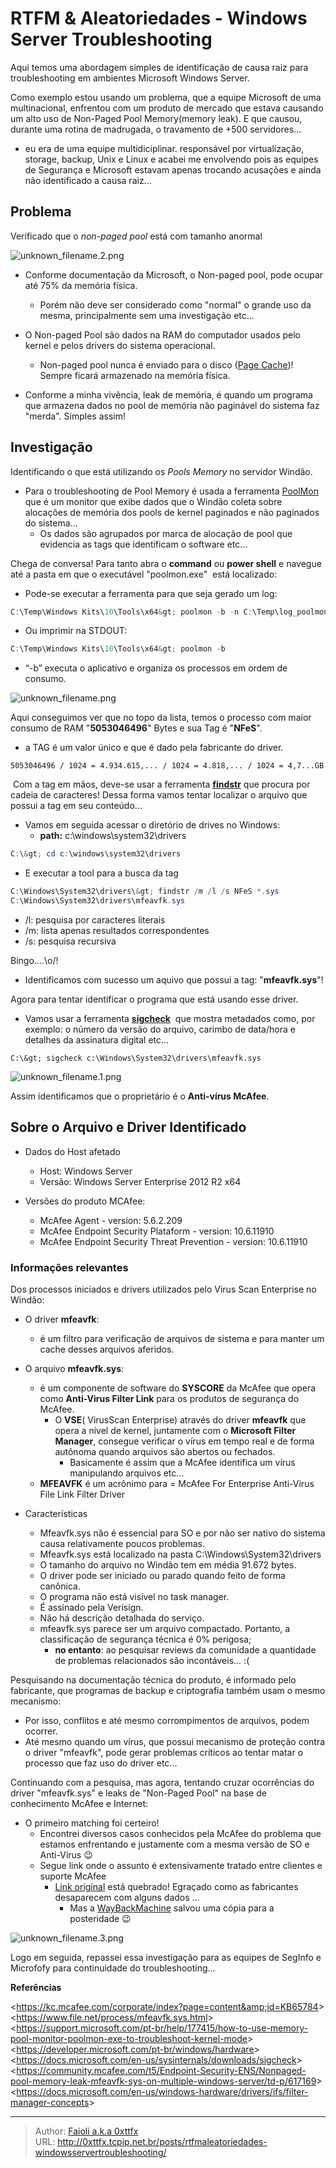 # RTFM &amp; Aleatoriedades - Windows Server Troubleshooting


Aqui temos uma abordagem simples de identificação de causa raiz para troubleshooting em ambientes Microsoft Windows Server.

Como exemplo estou usando um problema, que a equipe Microsoft de uma multinacional, enfrentou com um produto de mercado que estava causando um alto uso de Non-Paged Pool Memory(memory leak). E que causou, durante uma rotina de madrugada, o travamento de &#43;500 servidores...

- eu era de uma equipe multidiciplinar. responsável por virtualização, storage, backup, Unix e Linux e acabei me envolvendo pois as equipes de Segurança e Microsoft estavam apenas trocando acusações e ainda não identificado a causa raiz... 

## Problema
Verificado que o *non-paged pool* está com tamanho anormal

![unknown_filename.2.png](/images/WindowsServerTroubleshooting/unknown_filename.2.png)

- Conforme documentação da Microsoft, o Non-paged pool, pode ocupar até 75% da memória física. 
	- Porém não deve ser considerado como &#34;normal&#34; o grande uso da mesma, principalmente sem uma investigação etc...

- O Non-paged Pool são dados na RAM do computador usados ​​pelo kernel e pelos drivers do sistema operacional. 
	- Non-paged pool nunca é enviado para o disco ([Page Cache](https://0xttfx.github.io/posts/pagecache/))!  Sempre ficará armazenado na memória física.

- Conforme a minha vivência, leak de memória, é quando um programa que armazena dados no pool de memória não paginável do sistema faz &#34;merda&#34;. Simples assim!

## Investigação
Identificando o que está utilizando os *Pools Memory* no servidor Windão.

- Para o troubleshooting de Pool Memory é usada a ferramenta [PoolMon](https://learn.microsoft.com/pt-br/windows-hardware/drivers/devtest/poolmon) que é um monitor que exibe dados que o Windão coleta sobre alocações de memória dos pools de kernel paginados e não paginados do sistema... 
     - Os dados são agrupados por marca de alocação de pool que evidencia as tags que identificam o software etc... 

Chega de conversa! Para tanto abra o **command**  ou **power shell** e navegue até a pasta em que o executável &#34;poolmon.exe&#34;  está localizado:

- Pode-se executar a ferramenta para que seja gerado um log:

```powershell
C:\Temp\Windows Kits\10\Tools\x64&gt; poolmon -b -n C:\Temp\log_poolmon.txt
```

- Ou imprimir na STDOUT:

```powershell
C:\Temp\Windows Kits\10\Tools\x64&gt; poolmon -b
```
- “-b” executa o aplicativo e organiza os processos em ordem de consumo.

![unknown_filename.png](/images/WindowsServerTroubleshooting/unknown_filename.png)

Aqui conseguimos ver que no topo da lista, temos o processo com maior consumo de RAM &#34;**5053046496**&#34; Bytes e sua Tag é &#34;**NFeS**&#34;.   
- a TAG é um valor único e que é dado pela fabricante do driver.
```text
5053046496 / 1024 = 4.934.615,... / 1024 = 4.818,... / 1024 = 4,7...GB
```

 Com a tag em mãos, deve-se usar a ferramenta [**findstr**](https://learn.microsoft.com/en-us/windows-server/administration/windows-commands/findstr) que procura por cadeia de caracteres! Dessa forma vamos tentar localizar o arquivo que possui a tag em seu conteúdo...

- Vamos em seguida acessar o diretório de drives no Windows:
    - **path:** c:\windows\system32\drivers

```powershell
C:\&gt; cd c:\windows\system32\drivers
```
- E executar a tool para a busca da tag
```powershell
C:\Windows\System32\drivers\&gt; findstr /m /l /s NFeS *.sys
C:\Windows\System32\drivers\mfeavfk.sys
```
- /l: pesquisa por caracteres literais
- /m: lista apenas resultados correspondentes
- /s: pesquisa recursiva

Bingo....\\o/! 
- Identificamos com sucesso um aquivo que possui a tag: &#34;**mfeavfk.sys**&#34;!

Agora para tentar identificar o programa que está usando esse driver. 
- Vamos usar a ferramenta [**sigcheck**](https://learn.microsoft.com/pt-br/sysinternals/downloads/sigcheck)  que mostra metadados como, por exemplo: o número da versão do arquivo, carimbo de data/hora e detalhes da assinatura digital etc...

```text
C:\&gt; sigcheck c:\Windows\System32\drivers\mfeavfk.sys
```

![unknown_filename.1.png](/images/WindowsServerTroubleshooting/unknown_filename.1.png)

Assim identificamos que o proprietário é o **Anti-vírus McAfee**.

## Sobre o Arquivo e Driver Identificado

- Dados do Host afetado
	- Host: Windows Server
	- Versão: Windows Server Enterprise 2012 R2 x64

 - Versões do produto MCAfee:
	 - McAfee Agent - version: 5.6.2.209
	 - McAfee Endpoint Security Plataform - version: 10.6.11910
	 - McAfee Endpoint Security Threat Prevention - version: 10.6.11910

### Informações relevantes
Dos processos iniciados e drivers utilizados pelo Virus Scan Enterprise no Windão:

- O driver **mfeavfk**:
    - é um filtro para verificação de arquivos de sistema e para manter um cache desses arquivos aferidos.
  
- O arquivo **mfeavfk.sys**:
	- é um componente de software do **SYSCORE** da McAfee que opera como **Anti-Virus Filter Link** para os produtos de segurança do McAfee. 
		- O **VSE**( VirusScan Enterprise) através do driver **mfeavfk** que opera a nível de kernel, juntamente com o **Microsoft Filter Manager**, consegue verificar o vírus em tempo real e de forma autônoma quando arquivos são abertos ou fechados.
		    - Basicamente é assim que a McAfee identifica um vírus manipulando arquivos etc...
	- **MFEAVFK** é um acrônimo para = McAfee For Enterprise Anti-Virus File Link Filter Driver

- Características
	- Mfeavfk.sys não é essencial para SO e por não ser nativo do sistema causa relativamente poucos problemas.
	- Mfeavfk.sys está localizado na pasta C:\\Windows\\System32\\drivers
	- O tamanho do arquivo no Windão tem em média 91.672 bytes.
	- O driver pode ser iniciado ou parado quando feito de forma canônica.
	- O programa não está visível no task manager.
	- É assinado pela Verisign.
	- Não há descrição detalhada do serviço.
	- mfeavfk.sys parece ser um arquivo compactado. Portanto, a classificação de segurança técnica é 0% perigosa;
		- **no entanto**: ao pesquisar reviews da comunidade a quantidade de problemas relacionados são incontáveis... :(


Pesquisando na documentação técnica do produto, é informado pelo fabricante, que programas de backup e criptografia também usam o mesmo mecanismo:
- Por isso, conflitos e até mesmo corrompimentos de arquivos, podem ocorrer. 
- Até mesmo quando um vírus, que possui mecanismo de proteção contra o driver &#34;mfeavfk&#34;, pode gerar problemas críticos ao tentar matar o processo que faz uso do driver etc... 

Continuando com a pesquisa, mas agora, tentando cruzar ocorrências do driver &#34;mfeavfk.sys&#34; e leaks de &#34;Non-Paged Pool&#34; na base de conhecimento McAfee e Internet:
- O primeiro matching foi certeiro!
	- Encontrei diversos casos conhecidos pela McAfee do problema que estamos enfrentando e justamente com a mesma versão de SO e Anti-Vírus 😉
	- Segue link onde o assunto é extensivamente tratado entre clientes e suporte McAfee
		- [Link original](&lt;https://community.mcafee.com/t5/Endpoint-Security-ENS/Nonpaged-pool-memory-leak-mfeavfk-sys-on-multiple-windows-server/td-p/617169&gt;) está quebrado! Egraçado como as fabricantes desaparecem com alguns dados ... 
			- Mas a [WayBackMachine](https://web.archive.org/web/20201028165000/https://community.mcafee.com/t5/Endpoint-Security-ENS/Nonpaged-pool-memory-leak-mfeavfk-sys-on-multiple-windows-server/td-p/617169) salvou uma cópia para a posteridade 😉

![unknown_filename.3.png](/images/WindowsServerTroubleshooting/unknown_filename.3.png)

Logo em seguida, repassei essa investigação para as equipes de SegInfo e Microfofy para continuidade do troubleshooting...


**Referências**

&lt;https://kc.mcafee.com/corporate/index?page=content&amp;id=KB65784&gt;
&lt;https://www.file.net/process/mfeavfk.sys.html&gt;
&lt;https://support.microsoft.com/pt-br/help/177415/how-to-use-memory-pool-monitor-poolmon-exe-to-troubleshoot-kernel-mode&gt;
&lt;https://developer.microsoft.com/pt-br/windows/hardware&gt;
&lt;https://docs.microsoft.com/en-us/sysinternals/downloads/sigcheck&gt;
&lt;https://community.mcafee.com/t5/Endpoint-Security-ENS/Nonpaged-pool-memory-leak-mfeavfk-sys-on-multiple-windows-server/td-p/617169&gt;
&lt;https://docs.microsoft.com/en-us/windows-hardware/drivers/ifs/filter-manager-concepts&gt;



---

> Author: [Faioli a.k.a 0xttfx](https://github.com/0xttfx)  
> URL: http://0xttfx.tcpip.net.br/posts/rtfmaleatoriedades-windowsservertroubleshooting/  

